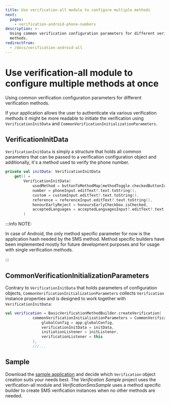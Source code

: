 ```yaml
---
title: Use verification-all module to configure multiple methods
next:
  pages:
    - verification-android-phone-numbers
description: >-
  Using common verification configuration parameters for different verification
  methods.
redirectFrom:
  - /docs/verification-android-all
---
```


# Use verification-all module to configure multiple methods at once

Using common verification configuration parameters for different verification methods.

If your application allows the user to authenticate via various verification methods it might be more readable to initiate the verification using `VerificationInitData` and `CommonVerificationInitializationParameters`.

## VerificationInitData

`VerificationInitData` is simply a structure that holds all common parameters that can be passed to a verification configuration object and additionally, it's a method used to verify the phone number.

```kotlin
private val initData: VerificationInitData
    get() =
        VerificationInitData(
            usedMethod = buttonToMethodMap[methodToggle.checkedButtonId],
            number = phoneInput.editText?.text.toString(),
            custom = customInput.editText?.text.toString(),
            reference = referenceInput.editText?.text.toString(),
            honourEarlyReject = honoursEarlyCheckbox.isChecked,
            acceptedLanguages = acceptedLanguagesInput?.editText?.text.toString().toLocaleList()
        )
```

:::info NOTE:

In case of Android, the only method specific parameter for now is the application hash needed by the SMS method. Method specific builders have been implemented mostly for future development purposes and for usage with single verification methods.

:::

## CommonVerificationInitializationParameters

Contrary to `VerificationInitData` that holds parameters of configuration objects, `CommonVerificationInitializationParameters` collects `Verification` instance properties and is designed to work together with `VerificationInitData`:

```kotlin
val verification = BasicVerificationMethodBuilder.createVerification(
            commonVerificationInitializationParameters = CommonVerificationInitializationParameters(
                globalConfig = app.globalConfig,
                verificationInitData = initData,
                initiationListener = initListener,
                verificationListener = this
            ),
            ///...
```

## Sample

Download the [sample application](https://github.com/sinch/verification-samples/tree/master/Android-Verification-SDK) and decide which `Verification` object creation suits your needs best. The _Verification Sample_ project uses the verification-all module and _VerificationSmsSample_ uses a method specific builder to create SMS verification instances when no other methods are needed.
